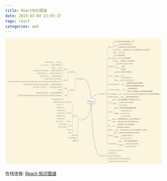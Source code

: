 ```yaml
---
title: React知识图谱
date: 2019-03-04 23:03:37
tags: react
categories: web
---
```



![React-知识图谱](/images/React-知识图谱.png)

在线连接: [React-知识图谱](https://www.processon.com/mindmap/5c74fae4e4b03334b52ab8a7)